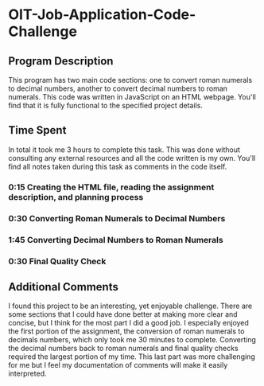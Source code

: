 # OIT-Job-Application-Code-Challenge
## Program Description
This program has two main code sections: one to convert roman numerals to decimal numbers, another to convert decimal numbers to roman numerals. This code was written in JavaScript on an HTML webpage. You'll find that it is fully functional to the specified project details. 
## Time Spent
In total it took me 3 hours to complete this task. This was done without consulting any external resources and all the code written is my own. You'll find all notes taken during this task as comments in the code itself.
### 0:15 Creating the HTML file, reading the assignment description, and planning process
### 0:30 Converting Roman Numerals to Decimal Numbers
### 1:45 Converting Decimal Numbers to Roman Numerals 
### 0:30 Final Quality Check
## Additional Comments
I found this project to be an interesting, yet enjoyable challenge. There are some sections that I could have done better at making more clear and concise, but I think for the most part I did a good job. I especially enjoyed the first portion of the assignment, the conversion of roman numerals to decimals numbers, which only took me 30 minutes to complete. Converting the decimal numbers back to roman numerals and final quality checks required the largest portion of my time. This last part was more challenging for me but I feel my documentation of comments will make it easily interpreted.
